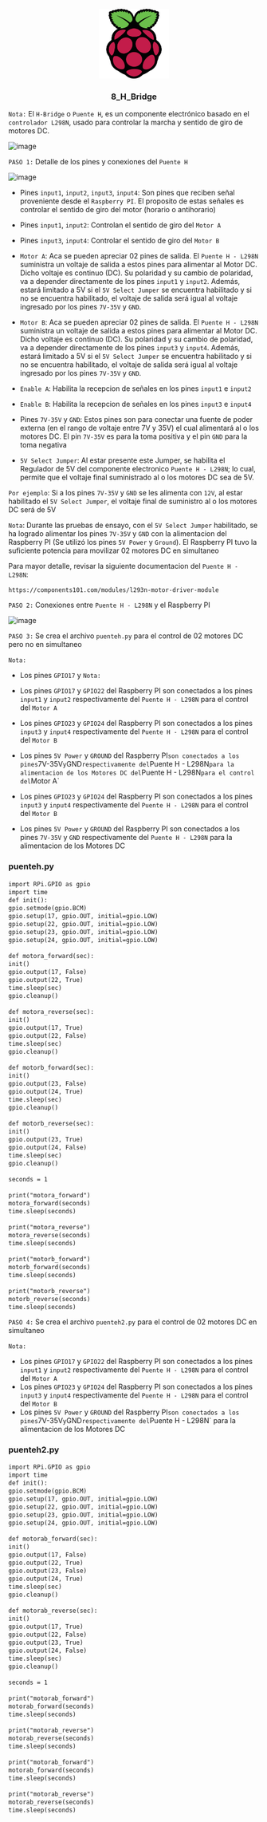 <a name="readme-top"></a>

<div align="center">

  <img src="../rp4logo.png" alt="logo" width="140"  height="auto" />
  <br/>

  <h3><b>8_H_Bridge</b></h3>

</div>

`Nota:` El `H-Bridge` o `Puente H`, es un componente electrónico basado en el `controlador L298N`, usado para controlar la marcha y sentido de giro de motores DC.

![image](https://github.com/storres20/tutorial-rp4/assets/81504385/cefcb90b-250e-44f7-aa8a-472a7135a958)

`PASO 1:` Detalle de los pines y conexiones del `Puente H`

![image](https://github.com/storres20/tutorial-rp4/assets/81504385/08721621-4836-4169-9ace-06a5c8a69535)

* Pines `input1`, `input2`, `input3`, `input4`: Son pines que reciben señal proveniente desde el `Raspberry PI`. El proposito de estas señales es controlar el sentido de giro del motor (horario o antihorario)

* Pines `input1`, `input2`: Controlan el sentido de giro del `Motor A`

* Pines `input3`, `input4`: Controlar el sentido de giro del `Motor B`

* `Motor A`: Aca se pueden apreciar 02 pines de salida. El `Puente H - L298N` suministra un voltaje de salida a estos pines para alimentar al Motor DC. Dicho voltaje es continuo (DC). Su polaridad y su cambio de polaridad, va a depender directamente de los pines `input1` y `input2`. Además, estará limitado a 5V si el `5V Select Jumper` se encuentra habilitado y si no se encuentra habilitado, el voltaje de salida será igual al voltaje ingresado por los pines `7V-35V` y `GND`.

* `Motor B`: Aca se pueden apreciar 02 pines de salida. El `Puente H - L298N` suministra un voltaje de salida a estos pines para alimentar al Motor DC. Dicho voltaje es continuo (DC). Su polaridad y su cambio de polaridad, va a depender directamente de los pines `input3` y `input4`. Además, estará limitado a 5V si el `5V Select Jumper` se encuentra habilitado y si no se encuentra habilitado, el voltaje de salida será igual al voltaje ingresado por los pines `7V-35V` y `GND`.

* `Enable A`: Habilita la recepcion de señales en los pines `input1` e `input2`

* `Enable B`: Habilita la recepcion de señales en los pines `input3` e `input4`

* Pines `7V-35V` y `GND`: Estos pines son para conectar una fuente de poder externa (en el rango de voltaje entre 7V y 35V) el cual alimentará al o los motores DC. El pin `7V-35V` es para la toma positiva y el pin `GND` para la toma negativa

* `5V Select Jumper`: Al estar presente este Jumper, se habilita el Regulador de 5V del componente electronico `Puente H - L298N`; lo cual, permite que el voltaje final suministrado al o los motores DC sea de 5V.

`Por ejemplo`:
Si a los pines `7V-35V` y `GND` se les alimenta con `12V`, al estar habilitado el `5V Select Jumper`, el voltaje final de suministro al o los motores DC será de 5V

`Nota`:
Durante las pruebas de ensayo, con el `5V Select Jumper` habilitado, se ha logrado alimentar los pines `7V-35V` y `GND` con la alimentacion del Raspberry PI (Se utilizó los pines `5V Power` y `Ground`). El Raspberry PI tuvo la suficiente potencia para movilizar 02 motores DC en simultaneo

Para mayor detalle, revisar la siguiente documentacion del `Puente H - L298N`:

```
https://components101.com/modules/l293n-motor-driver-module
```

`PASO 2:` Conexiones entre `Puente H - L298N` y el Raspberry PI

![image](https://github.com/storres20/tutorial-rp4/assets/81504385/eb092a54-cf34-4b7e-81a1-bc7f7a8c4c5b)


`PASO 3:` Se crea el archivo `puenteh.py` para el control de 02 motores DC pero no en simultaneo

`Nota:`

* Los pines `GPIO17` y `Nota:`

* Los pines `GPIO17` y `GPIO22` del Raspberry PI son conectados a los pines `input1` y `input2` respectivamente del `Puente H - L298N` para el control del `Motor A`
* Los pines `GPIO23` y `GPIO24` del Raspberry PI son conectados a los pines `input3` y `input4` respectivamente del `Puente H - L298N` para el control del `Motor B`
* Los pines `5V Power` y `GROUND` del Raspberry PI` son conectados a los pines `7V-35V` y `GND` respectivamente del `Puente H - L298N` para la alimentacion de los Motores DC del `Puente H - L298N` para el control del `Motor A`
* Los pines `GPIO23` y `GPIO24` del Raspberry PI son conectados a los pines `input3` y `input4` respectivamente del `Puente H - L298N` para el control del `Motor B`
* Los pines `5V Power` y `GROUND` del Raspberry PI son conectados a los pines `7V-35V` y `GND` respectivamente del `Puente H - L298N` para la alimentacion de los Motores DC

### puenteh.py

```
import RPi.GPIO as gpio
import time
def init():
gpio.setmode(gpio.BCM)
gpio.setup(17, gpio.OUT, initial=gpio.LOW)
gpio.setup(22, gpio.OUT, initial=gpio.LOW)
gpio.setup(23, gpio.OUT, initial=gpio.LOW)
gpio.setup(24, gpio.OUT, initial=gpio.LOW)

def motora_forward(sec):
init()
gpio.output(17, False)
gpio.output(22, True)
time.sleep(sec)
gpio.cleanup()

def motora_reverse(sec):
init()
gpio.output(17, True)
gpio.output(22, False)
time.sleep(sec)
gpio.cleanup()

def motorb_forward(sec):
init()
gpio.output(23, False)
gpio.output(24, True)
time.sleep(sec)
gpio.cleanup()

def motorb_reverse(sec):
init()
gpio.output(23, True)
gpio.output(24, False)
time.sleep(sec)
gpio.cleanup()

seconds = 1

print("motora_forward")
motora_forward(seconds)
time.sleep(seconds)

print("motora_reverse")
motora_reverse(seconds)
time.sleep(seconds)

print("motorb_forward")
motorb_forward(seconds)
time.sleep(seconds)

print("motorb_reverse")
motorb_reverse(seconds)
time.sleep(seconds)
```

`PASO 4:` Se crea el archivo `puenteh2.py` para el control de 02 motores DC en simultaneo

`Nota:`

* Los pines `GPIO17` y `GPIO22` del Raspberry PI son conectados a los pines `input1` y `input2` respectivamente del `Puente H - L298N` para el control del `Motor A`
* Los pines `GPIO23` y `GPIO24` del Raspberry PI son conectados a los pines `input3` y `input4` respectivamente del `Puente H - L298N` para el control del `Motor B`
* Los pines `5V Power` y `GROUND` del Raspberry PI` son conectados a los pines `7V-35V` y `GND` respectivamente del `Puente H - L298N` para la alimentacion de los Motores DC

### puenteh2.py

```
import RPi.GPIO as gpio
import time
def init():
gpio.setmode(gpio.BCM)
gpio.setup(17, gpio.OUT, initial=gpio.LOW)
gpio.setup(22, gpio.OUT, initial=gpio.LOW)
gpio.setup(23, gpio.OUT, initial=gpio.LOW)
gpio.setup(24, gpio.OUT, initial=gpio.LOW)

def motorab_forward(sec):
init()
gpio.output(17, False)
gpio.output(22, True)
gpio.output(23, False)
gpio.output(24, True)
time.sleep(sec)
gpio.cleanup()

def motorab_reverse(sec):
init()
gpio.output(17, True)
gpio.output(22, False)
gpio.output(23, True)
gpio.output(24, False)
time.sleep(sec)
gpio.cleanup()

seconds = 1

print("motorab_forward")
motorab_forward(seconds)
time.sleep(seconds)

print("motorab_reverse")
motorab_reverse(seconds)
time.sleep(seconds)

print("motorab_forward")
motorab_forward(seconds)
time.sleep(seconds)

print("motorab_reverse")
motorab_reverse(seconds)
time.sleep(seconds)
```

